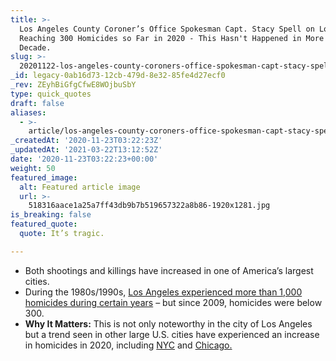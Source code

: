 ```yaml
---
title: >-
  Los Angeles County Coroner’s Office Spokesman Capt. Stacy Spell on Los Angeles
  Reaching 300 Homicides so Far in 2020 - This Hasn't Happened in More than a
  Decade.
slug: >-
  20201122-los-angeles-county-coroners-office-spokesman-capt-stacy-spell-on-los-angeles-reaching-300-homicides-so-far-in-2020-this-hasnt-happened-in-more-than-a-decade
_id: legacy-0ab16d73-12cb-479d-8e32-85fe4d27ecf0
_rev: ZEyhBiGfgCfwE8WOjbuSbY
type: quick_quotes
draft: false
aliases:
  - >-
    article/los-angeles-county-coroners-office-spokesman-capt-stacy-spell-on-los-angeles-reaching-300-homicides-so-far-in-2020-this-hasnt-happened-in-more-than-a-decade/
_createdAt: '2020-11-23T03:22:23Z'
_updatedAt: '2021-03-22T13:12:52Z'
date: '2020-11-23T03:22:23+00:00'
weight: 50
featured_image:
  alt: Featured article image
  url: >-
    518316aace1a25a7ff43db9b7b519657322a8b86-1920x1281.jpg
is_breaking: false
featured_quote:
  quote: It’s tragic.

---
```

* Both shootings and killings have increased in one of America’s largest cities.
* During the 1980s/1990s, [Los Angeles experienced more than 1,000 homicides during certain years](https://www.latimes.com/california/story/2020-11-22/los-angeles-hits-300-homicides-first-time-in-a-decade) – but since 2009, homicides were below 300.
* **Why It Matters:** This is not only noteworthy in the city of Los Angeles but a trend seen in other large U.S. cities have experienced an increase in homicides in 2020, including [NYC](https://www.ny1.com/nyc/all-boroughs/news/2020/09/15/at-least-321-murders-in-nyc-this-year---the-largest-increase-in-decades---nypd-stats-show) and [Chicago.](https://chicago.suntimes.com/crime/2020/11/18/21573378/chicago-homicides-700-murders-2020-gun-violence-shootings)